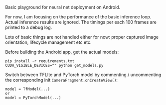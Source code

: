 Basic playground for neural net deployment on Android.

For now, I am focusing on the performance of the basic inference loop.
Actual inference results are ignored. The timings per each 100 frames are printed to a debug log.

Lots of basic things are not handled either for now: proper captured image orientation, lifecycle management etc etc.

Before building the Android app, get the actual models:
```
pip install -r requirements.txt
CUDA_VISIBLE_DEVICES="" python get_models.py
```

Switch between TFLIte and PyTorch model by commenting / uncommenting the corresponding init `CameraFragment.onCreateView()`:
```
model = TfModel(...)
or
model = PyTorchModel(...)
```
